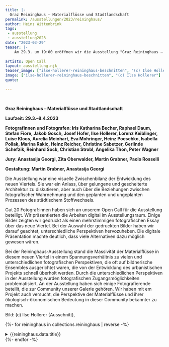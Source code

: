 ```yaml
---
title: |-
  Graz Reininghaus – Materialflüsse und Stadtlandschaft
permalink: /ausstellungen/2023/reininghaus/
author: Heinz Wittenbrink
tags:
 - ausstellung
 - ausstellung2023
date: "2023-03-29"
teaser: |-
    Am 29.3. um 19:00 eröffnen wir die Ausstellung "Graz Reininghaus – Materialflüsse und Stadtlandschaft". Gut 20 Fotograf:innen haben sich an unserem Open Call für die Ausstellung beteiligt. Wir präsentieren die Arbeiten digital. Einige Bilder zeigen wir gedruckt als einen mehrstimmigen fotografischen Essay über das neue Viertel. Bei der Auswahl der gedruckten Bilder haben wir darauf geachtet, unterschiedliche Perspektiven hervozuheben. Die digitale Präsentation macht deutlich, dass viele Alternativen dazu möglich wären. 
	 
artists: Open Call
layout: ausstellung.njk
teaser_image: ["ilse-hollerer-reininghaus-beschnitten", "(c) Ilse Hollerer"]
image: ["ilse-hollerer-reininghaus-beschnitten", "(c) Ilse Hollerer"]
quote:

---
```

</br>


**Graz Reininghaus – Materialflüsse und Stadtlandschaft**

**Laufzeit: 29.3.–8.4.2023**

**Fotografinnen und Fotografen: Iris Katharina Becher,  Raphael Daum,  Stefan Fiore, Jakob Gosch, Josef Hofer,  Ilse Hollerer, Lorenz Keiblinger, Luise Kloos, Aurelia Meinhart, Eva Mohringer, Heinz Poeschko, Isabella Pollak, Marina Rakic, Heinz Reicher, Christine Sabetzer,  Gerlinde Schefzik, Reinhard Sock, Christian Strobl, Angelika Thon, Peter Wagner**

**Jury: Anastasija Georgi, Zita Oberwalder, Martin Grabner, Paolo Rosselli**

**Gestaltung: Martin Grabner, Anastasija Georgi**


Die Ausstellung war eine visuelle Zwischenbilanz der Entwicklung des neuen Viertels. Sie war ein Anlass, über gelungene und gescheiterte Architektur zu diskutieren, aber auch über die Beziehungen zwischen fotografischer Wahrnehmung und den geplanten und ungeplanten Prozessen des städtischem Stoffwechsels. 

Gut 20 Fotograf:innen haben sich an unserem Open Call für die Ausstellung beteiligt. Wir präsentierten die Arbeiten digital im Ausstellungsraum. Einige Bilder zeigten wir gedruckt als einen mehrstimmigen fotografischen Essay über das neue Viertel. Bei der Auswahl der gedruckten Bilder haben wir darauf geachtet, unterschiedliche Perspektiven hervozuheben. Die digitale Präsentation machte deutlich, dass viele Alternativen dazu möglich gewesen wären. 

Bei der Reininghaus-Ausstellung stand die Massivität der Materialflüsse in diesem neuen Viertel in einem Spannungsverhältnis zu vielen und unterschiedlichen fotografischen Perspektiven, die oft auf bildnerische Ensembles ausgerichtet waren, die von der Entwicklung des urbanistischen Projekts schnell überholt werden. Durch die unterschiedlichen Perspektiven in der Ausstellung wurden fotografischen Zugangsmöglichkeiten problematisiert. An der Ausstellung haben sich einige Fotografierende beteilit, die zur Community unserer Galerie gehören. Wir haben mit em Projekt auch versucht, die Perspektive der Materialflüsse und ihrer ökologisch-ökonomischen Bedeutung in dieser Community bekannter zu machen. 

<div>
Bild: (c) Ilse Hollerer (Ausschnitt),
</div>


  
{%- for reininghaus in collections.reininghaus  | reverse -%}
<section id="{{reininghaus.data.id}}" class="ausstellungs_details">
<details>
<summary>{{reininghaus.data.title}}</summary>
{{reininghaus.content}}
</details>
</section>
{%- endfor -%}
